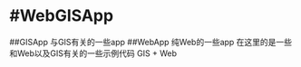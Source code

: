 #WebGISApp
=============
##GISApp
与GIS有关的一些app
##WebApp
纯Web的一些app
在这里的是一些和Web以及GIS有关的一些示例代码
GIS + Web
